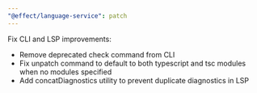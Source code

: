 ```yaml
---
"@effect/language-service": patch
---
```


Fix CLI and LSP improvements:
- Remove deprecated check command from CLI
- Fix unpatch command to default to both typescript and tsc modules when no modules specified
- Add concatDiagnostics utility to prevent duplicate diagnostics in LSP